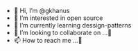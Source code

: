 - 👋 Hi, I’m @gkhanus
- 👀 I’m interested in open source
- 🌱 I’m currently learning dessign-patterns
- 💞️ I’m looking to collaborate on ...👀
- 📫 How to reach me ...👀

<!---
gkhanus/gkhanus is a ✨ special ✨ repository because its `README.md` (this file) appears on your GitHub profile.
You can click the Preview link to take a look at your changes.
--->

